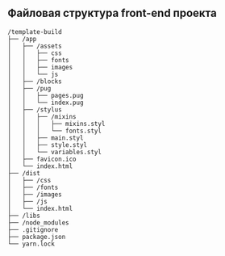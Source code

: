 ## Файловая структура front-end проекта

    /template-build  
    ├── /app  
    │   ├── /assets  
    │   │   ├── css  
    │   │   ├── fonts  
    │   │   ├── images  
    │   │   └── js  
    │   ├── /blocks  
    │   ├── /pug  
    │   │   ├── pages.pug  
    │   │   └── index.pug  
    │   ├── /stylus  
    │   │   ├── /mixins  
    │   │   │   ├── mixins.styl  
    │   │   │   └── fonts.styl  
    │   │   ├── main.styl  
    │   │   ├── style.styl  
    │   │   └── variables.styl  
    │   ├── favicon.ico  
    │   └── index.html  
    ├── /dist  
    │   ├── /css  
    │   ├── /fonts  
    │   ├── /images  
    │   ├── /js  
    │   └── index.html  
    ├── /libs  
    ├── /node_modules  
    ├── .gitignore  
    ├── package.json  
    └── yarn.lock  